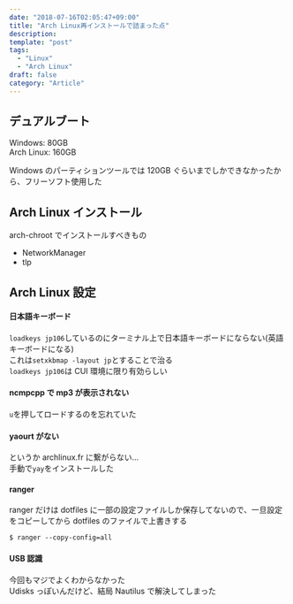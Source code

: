 ```yaml
---
date: "2018-07-16T02:05:47+09:00"
title: "Arch Linux再インストールで詰まった点"
description:
template: "post"
tags:
  - "Linux"
  - "Arch Linux"
draft: false
category: "Article"
---
```


## デュアルブート

Windows: 80GB  
Arch Linux: 160GB

Windows のパーティションツールでは 120GB ぐらいまでしかできなかったから、フリーソフト使用した

## Arch Linux インストール

arch-chroot でインストールすべきもの

- NetworkManager
- tlp

## Arch Linux 設定

#### 日本語キーボード

`loadkeys jp106`しているのにターミナル上で日本語キーボードにならない(英語キーボードになる)  
これは`setxkbmap -layout jp`とすることで治る  
`loadkeys jp106`は CUI 環境に限り有効らしい

#### ncmpcpp で mp3 が表示されない

`u`を押してロードするのを忘れていた

#### yaourt がない

というか archlinux.fr に繋がらない...  
手動で`yay`をインストールした

#### ranger

ranger だけは dotfiles に一部の設定ファイルしか保存してないので、一旦設定をコピーしてから dotfiles のファイルで上書きする

```
$ ranger --copy-config=all
```

#### USB 認識

今回もマジでよくわからなかった  
Udisks っぽいんだけど、結局 Nautilus で解決してしまった
